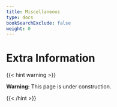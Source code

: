 ```yaml
---
title: Miscellaneous
type: docs
bookSearchExclude: false
weight: 0 
---
```


# **Extra Information**


{{< hint warning >}}

**Warning:** This page is under construction.

{{< /hint >}}
